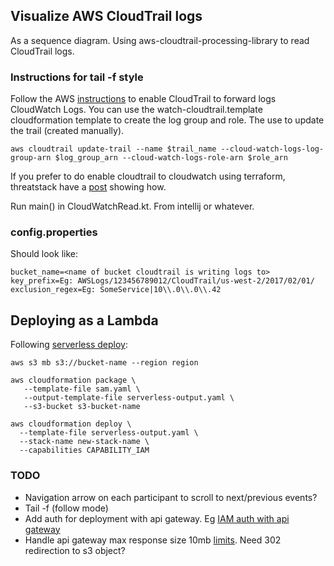 ## Visualize AWS CloudTrail logs

As a sequence diagram. Using aws-cloudtrail-processing-library to read CloudTrail logs.

### Instructions for tail -f style

Follow the AWS [instructions](http://docs.aws.amazon.com/awscloudtrail/latest/userguide/send-cloudtrail-events-to-cloudwatch-logs.html) to enable CloudTrail to forward logs CloudWatch Logs.
You can use the watch-cloudtrail.template cloudformation template to create the log group and role. The use to update the trail (created manually).

    aws cloudtrail update-trail --name $trail_name --cloud-watch-logs-log-group-arn $log_group_arn --cloud-watch-logs-role-arn $role_arn

If you prefer to do enable cloudtrail to cloudwatch using terraform, threatstack have a [post](https://blog.threatstack.com/incorporating-aws-security-best-practices-into-terraform-design) showing how.    
    
Run main() in CloudWatchRead.kt. From intellij or whatever.

### config.properties

Should look like:

    bucket_name=<name of bucket cloudtrail is writing logs to>
    key_prefix=Eg: AWSLogs/123456789012/CloudTrail/us-west-2/2017/02/01/
    exclusion_regex=Eg: SomeService|10\\.0\\.0\\.42

## Deploying as a Lambda

Following [serverless deploy](http://docs.aws.amazon.com/lambda/latest/dg/serverless-deploy-wt.html#serverless-deploy):

    aws s3 mb s3://bucket-name --region region
    
    aws cloudformation package \
       --template-file sam.yaml \
       --output-template-file serverless-output.yaml \
       --s3-bucket s3-bucket-name
       
    aws cloudformation deploy \
      --template-file serverless-output.yaml \
      --stack-name new-stack-name \
      --capabilities CAPABILITY_IAM

### TODO

* Navigation arrow on each participant to scroll to next/previous events?
* Tail -f (follow mode)
* Add auth for deployment with api gateway. Eg [IAM auth with api gateway](https://aws.amazon.com/premiumsupport/knowledge-center/iam-authentication-api-gateway/)
* Handle api gateway max response size 10mb [limits](http://docs.aws.amazon.com/apigateway/latest/developerguide/limits.html). Need 302 redirection to s3 object? 